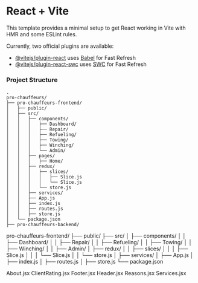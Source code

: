 # React + Vite

This template provides a minimal setup to get React working in Vite with HMR and some ESLint rules.

Currently, two official plugins are available:

- [@vitejs/plugin-react](https://github.com/vitejs/vite-plugin-react/blob/main/packages/plugin-react/README.md) uses [Babel](https://babeljs.io/) for Fast Refresh
- [@vitejs/plugin-react-swc](https://github.com/vitejs/vite-plugin-react-swc) uses [SWC](https://swc.rs/) for Fast Refresh


### Project Structure

```plaintext
.
pro-chauffeurs/
├── pro-chauffeurs-frontend/
│   ├── public/
│   ├── src/
│   │   ├── components/
│   │   │   ├── Dashboard/
│   │   │   ├── Repair/
│   │   │   ├── Refueling/
│   │   │   ├── Towing/
│   │   │   ├── Winching/
│   │   │   └── Admin/
│   │   ├── pages/
│   │   │   ├── Home/
│   │   ├── redux/
│   │   │   ├── slices/
│   │   │   │   ├── Slice.js
│   │   │   │   └── Slice.js
│   │   │   └── store.js
│   │   ├── services/
│   │   ├── App.js
│   │   ├── index.js
│   │   ├── routes.js
│   │   ├── store.js
│   └── package.json
├── pro-chauffeurs-backend/

```
pro-chauffeurs-frontend/
├── public/
├── src/
│   ├── components/
│   │   ├── Dashboard/
│   │   ├── Repair/
│   │   ├── Refueling/
│   │   ├── Towing/
│   │   ├── Winching/
│   │   ├── Admin/
│   ├── redux/
│   │   ├── slices/
│   │   │   ├── Slice.js
│   │   │   └── Slice.js
│   │   └── store.js
│   ├── services/
│   ├── App.js
│   ├── index.js
│   ├── routes.js
│   ├── store.js
└── package.json


About.jsx
ClientRating.jsx
Footer.jsx
Header.jsx
Reasons.jsx
Services.jsx
